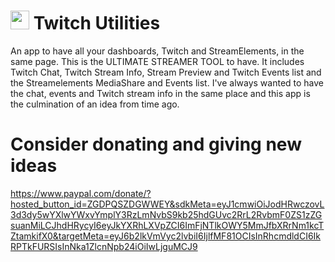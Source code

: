 # <img src="https://barcelonahits.ml/PinClipart.com_clip-dj-mzik-indir_5201541.png" width="30" height="30"> Twitch Utilities
An app to have all your dashboards, Twitch and StreamElements, in the same page. This is the ULTIMATE STREAMER TOOL to have.  It includes Twitch Chat, Twitch Stream Info, Stream Preview and Twitch Events list and the Streamelements MediaShare and Events list. 
I've always wanted to have the chat, events and Twitch stream info in the same place and this app is the culmination of an idea from time ago.
# Consider donating and giving new ideas
https://www.paypal.com/donate/?hosted_button_id=ZGDPQSZDGWWEY&sdkMeta=eyJ1cmwiOiJodHRwczovL3d3dy5wYXlwYWxvYmplY3RzLmNvbS9kb25hdGUvc2RrL2RvbmF0ZS1zZGsuanMiLCJhdHRycyI6eyJkYXRhLXVpZCI6ImFjNTlkOWY5MmJfbXRrNm1kcTZtamkifX0&targetMeta=eyJ6b2lkVmVyc2lvbiI6IjlfMF81OCIsInRhcmdldCI6IkRPTkFURSIsInNka1ZlcnNpb24iOiIwLjguMCJ9

